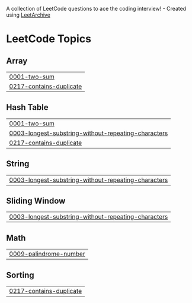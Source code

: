 A collection of LeetCode questions to ace the coding interview! - Created using [LeetArchive](https://github.com/anujlunawat/LeetArchive)


<!---LeetCode Topics Start-->
# LeetCode Topics
## Array
|  |
| ------- |
| [0001-two-sum](https://github.com/hollyxue05/leetcode-solutions/tree/main/LeetCode/0001-two-sum) |
| [0217-contains-duplicate](https://github.com/hollyxue05/leetcode-solutions/tree/main/LeetCode/Easy/0217-contains-duplicate) |
## Hash Table
|  |
| ------- |
| [0001-two-sum](https://github.com/hollyxue05/leetcode-solutions/tree/main/LeetCode/0001-two-sum) |
| [0003-longest-substring-without-repeating-characters](https://github.com/hollyxue05/leetcode-solutions/tree/main/LeetCode/0003-longest-substring-without-repeating-characters) |
| [0217-contains-duplicate](https://github.com/hollyxue05/leetcode-solutions/tree/main/LeetCode/Easy/0217-contains-duplicate) |
## String
|  |
| ------- |
| [0003-longest-substring-without-repeating-characters](https://github.com/hollyxue05/leetcode-solutions/tree/main/LeetCode/0003-longest-substring-without-repeating-characters) |
## Sliding Window
|  |
| ------- |
| [0003-longest-substring-without-repeating-characters](https://github.com/hollyxue05/leetcode-solutions/tree/main/LeetCode/0003-longest-substring-without-repeating-characters) |
## Math
|  |
| ------- |
| [0009-palindrome-number](https://github.com/hollyxue05/leetcode-solutions/tree/main/LeetCode/Easy/0009-palindrome-number) |
## Sorting
|  |
| ------- |
| [0217-contains-duplicate](https://github.com/hollyxue05/leetcode-solutions/tree/main/LeetCode/Easy/0217-contains-duplicate) |
<!---LeetCode Topics End-->